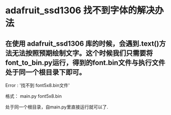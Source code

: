 # adafruit_ssd1306 找不到字体的解决办法

## 在使用 adafruit_ssd1306 库的时候，会遇到.text()方法无法按照预期绘制文字。这个时候我们只需要将font_to_bin.py运行，得到的font.bin文件与执行文件处于同一个根目录下即可。

Error : '找不到 font5x8.bin文件'


格式：
main.py
font5x8.bin

处于同一个根目录，自main.py里直接运行就可以了.
